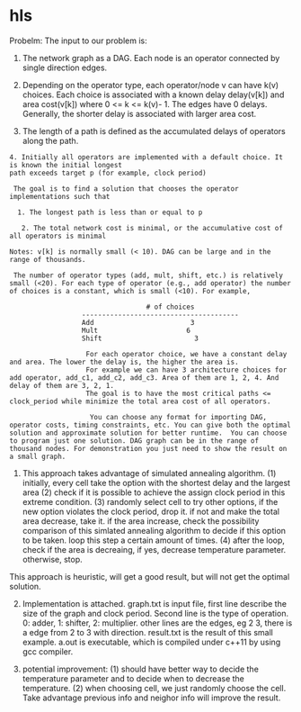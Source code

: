 # hls
Probelm:
The input to our problem is:
 
 1. The network graph as a DAG. Each node is an operator connected by single direction edges.
  
  2. Depending on the operator type, each operator/node v can have k(v) choices. Each choice is
  associated with a known delay delay(v[k]) and area cost(v[k]) where 0 <= k <= k(v)- 1. The edges
  have 0 delays. Generally, the shorter delay is associated with larger area cost.
   
   3. The length of a path is defined as the accumulated delays of operators along the path.
    
    4. Initially all operators are implemented with a default choice. It is known the initial longest
    path exceeds target p (for example, clock period)
     
     The goal is to find a solution that chooses the operator implementations such that
      
      1. The longest path is less than or equal to p
       
       2. The total network cost is minimal, or the accumulative cost of all operators is minimal
        
	Notes: v[k] is normally small (< 10). DAG can be large and in the range of thousands.
	 
	 The number of operator types (add, mult, shift, etc.) is relatively small (<20). For each type of operator (e.g., add operator) the number of choices is a constant, which is small (<10). For example,
	  
	                                  # of choices
					  ---------------------------------------
					  Add                        3
					  Mult                      6
					  Shift                       3
					   
					   For each operator choice, we have a constant delay and area. The lower the delay is, the higher the area is.
					   For example we can have 3 architecture choices for add operator, add_c1, add_c2, add_c3. Area of them are 1, 2, 4. And delay of them are 3, 2, 1.
					   The goal is to have the most critical paths <= clock_period while minimize the total area cost of all operators.
					    
					    You can choose any format for importing DAG, operator costs, timing constraints, etc. You can give both the optimal solution and approximate solution for better runtime.  You can choose to program just one solution. DAG graph can be in the range of thousand nodes. For demonstration you just need to show the result on a small graph.

1. This approach takes advantage of simulated annealing algorithm.
	(1) initially, every cell take the option with the shortest delay and the largest area
	(2) check if it is possible to achieve the assign clock period in this extreme condition.
	(3) randomly select cell to try other options, if the new option violates the clock period, drop it. if not and make the total area decrease, take it. if the area increase, check the possibility comparison of this simlated annealing algorithm to decide if this option to be taken. loop this step a certain amount of times.
	(4) after the loop, check if the area is decreaing, if yes, decrease temperature parameter. otherwise, stop.

This approach is heuristic, will get a good result, but will not get the optimal solution.

2. Implementation is attached. graph.txt is input file, first line describe the size of the graph and clock period. Second line is the type of operation. 0: adder, 1: shifter, 2: multiplier. other lines are the edges, eg 2 3, there is a edge from 2 to 3 with direction. result.txt is the result of this small example. a.out is executable, which is compiled under c++11 by using gcc compiler.

3. potential improvement: 
	(1) should have better way to decide the temperature parameter and to decide when to decrease the temperature. 
	(2) when choosing cell, we just randomly choose the cell. Take advantage previous info and neighor info will improve the result.
